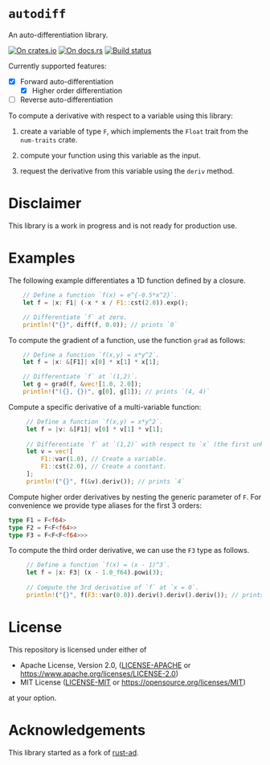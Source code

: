# `autodiff`

An auto-differentiation library.

[![On crates.io](https://img.shields.io/crates/v/autodiff.svg)](https://crates.io/crates/autodiff)
[![On docs.rs](https://docs.rs/autodiff/badge.svg)](https://docs.rs/autodiff/)
[![Build status](https://travis-ci.org/elrnv/autodiff.svg?branch=master)](https://travis-ci.org/elrnv/autodiff)

Currently supported features:

  - [x] Forward auto-differentiation
    - [x] Higher order differentiation

  - [ ] Reverse auto-differentiation

To compute a derivative with respect to a variable using this library:

  1. create a variable of type `F`, which implements the `Float` trait from the `num-traits` crate.

  2. compute your function using this variable as the input.

  3. request the derivative from this variable using the `deriv` method.


# Disclaimer

This library is a work in progress and is not ready for production use.


# Examples

The following example differentiates a 1D function defined by a closure.

```rust
    // Define a function `f(x) = e^{-0.5*x^2}`.
    let f = |x: F1| (-x * x / F1::cst(2.0)).exp();

    // Differentiate `f` at zero.
    println!("{}", diff(f, 0.0)); // prints `0`
```

To compute the gradient of a function, use the function `grad` as follows:

```rust
    // Define a function `f(x,y) = x*y^2`.
    let f = |x: &[F1]| x[0] * x[1] * x[1];

    // Differentiate `f` at `(1,2)`.
    let g = grad(f, &vec![1.0, 2.0]);
    println!("({}, {})", g[0], g[1]); // prints `(4, 4)`
```


Compute a specific derivative of a multi-variable function:

```rust
     // Define a function `f(x,y) = x*y^2`.
     let f = |v: &[F1]| v[0] * v[1] * v[1];
 
     // Differentiate `f` at `(1,2)` with respect to `x` (the first unknown) only.
     let v = vec![
         F1::var(1.0), // Create a variable.
         F1::cst(2.0), // Create a constant.
     ];
     println!("{}", f(&v).deriv()); // prints `4`
```

Compute higher order derivatives by nesting the generic parameter of `F`. For convenience we provide
type aliases for the first 3 orders:

```rust
type F1 = F<f64>
type F2 = F<F<f64>>
type F3 = F<F<F<f64>>>
```

To compute the third order derivative, we can use the `F3` type as follows.

```rust
     // Define a function `f(x) = (x - 1)^3`.
     let f = |x: F3| (x - 1.0_f64).powi(3);
 
     // Compute the 3rd derivative of `f` at `x = 0`.
     println!("{}", f(F3::var(0.0)).deriv().deriv().deriv()); // prints `6`
```


# License

This repository is licensed under either of

 * Apache License, Version 2.0, ([LICENSE-APACHE](LICENSE-APACHE) or https://www.apache.org/licenses/LICENSE-2.0)
 * MIT License ([LICENSE-MIT](LICENSE-MIT) or https://opensource.org/licenses/MIT)

at your option.


# Acknowledgements

This library started as a fork of [rust-ad](https://github.com/ibab/rust-ad).

